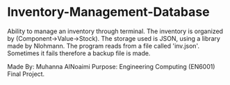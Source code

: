# Inventory-Management-Database
Ability to manage an inventory through terminal. The inventory is organized by (Component->Value->Stock). The storage used is JSON, using a library made by Nlohmann. The program reads from a file called 'inv.json'. Sometimes it fails therefore a backup file is made.

Made By: Muhanna AlNoaimi
Purpose: Engineering Computing (EN6001) Final Project.

